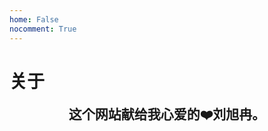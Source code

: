```yaml
---
home: False
nocomment: True
---
```


# 关于

<div style="text-align: center; font-family: 'Noto Serif SC'; font-size: 1.5em; font-weight: 600;" markdown="1">
这个网站献给我心爱的❤️刘旭冉。
</div>
